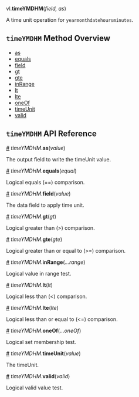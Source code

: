 vl.<b>timeYMDHM</b>(<em>field, as</em>)

A time unit operation for <code>yearmonthdatehoursminutes</code>.

## <code>timeYMDHM</code> Method Overview

* <a href="#as">as</a>
* <a href="#equals">equals</a>
* <a href="#field">field</a>
* <a href="#gt">gt</a>
* <a href="#gte">gte</a>
* <a href="#inRange">inRange</a>
* <a href="#lt">lt</a>
* <a href="#lte">lte</a>
* <a href="#oneOf">oneOf</a>
* <a href="#timeUnit">timeUnit</a>
* <a href="#valid">valid</a>

## <code>timeYMDHM</code> API Reference

<a id="as" href="#as">#</a>
<em>timeYMDHM</em>.<b>as</b>(<em>value</em>)

The output field to write the timeUnit value.

<a id="equals" href="#equals">#</a>
<em>timeYMDHM</em>.<b>equals</b>(<em>equal</em>)

Logical equals (==) comparison.

<a id="field" href="#field">#</a>
<em>timeYMDHM</em>.<b>field</b>(<em>value</em>)

The data field to apply time unit.

<a id="gt" href="#gt">#</a>
<em>timeYMDHM</em>.<b>gt</b>(<em>gt</em>)

Logical greater than (>) comparison.

<a id="gte" href="#gte">#</a>
<em>timeYMDHM</em>.<b>gte</b>(<em>gte</em>)

Logical greater than or equal to (>=) comparison.

<a id="inRange" href="#inRange">#</a>
<em>timeYMDHM</em>.<b>inRange</b>(<em>...range</em>)

Logical value in range test.

<a id="lt" href="#lt">#</a>
<em>timeYMDHM</em>.<b>lt</b>(<em>lt</em>)

Logical less than (<) comparison.

<a id="lte" href="#lte">#</a>
<em>timeYMDHM</em>.<b>lte</b>(<em>lte</em>)

Logical less than or equal to (<=) comparison.

<a id="oneOf" href="#oneOf">#</a>
<em>timeYMDHM</em>.<b>oneOf</b>(<em>...oneOf</em>)

Logical set membership test.

<a id="timeUnit" href="#timeUnit">#</a>
<em>timeYMDHM</em>.<b>timeUnit</b>(<em>value</em>)

The timeUnit.

<a id="valid" href="#valid">#</a>
<em>timeYMDHM</em>.<b>valid</b>(<em>valid</em>)

Logical valid value test.

